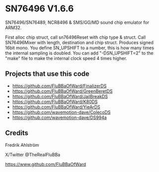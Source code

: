 # SN76496 V1.6.6

SN76496/SN76489, NCR8496 & SMS/GG/MD sound chip emulator for ARM32.

First alloc chip struct, call sn76496Reset with chip type & struct.
Call SN76496Mixer with length, destination and chip struct.
Produces signed 16bit mono.
You define SN_UPSHIFT to a number, this is how many times the internal
sampling is doubled. You can add "-DSN_UPSHIFT=2" to the "make" file to
make the internal clock speed 4 times higher.

## Projects that use this code

* <https://github.com/FluBBaOfWard/FinalizerDS>
* <https://github.com/FluBBaOfWard/GreenBeretDS>
* <https://github.com/FluBBaOfWard/JailBreakDS>
* <https://github.com/FluBBaOfWard/K80DS>
* <https://github.com/FluBBaOfWard/YieArDS>
* <https://github.com/wavemotion-dave/ColecoDS>
* <https://github.com/wavemotion-dave/DS994a>

## Credits

Fredrik Ahlström

X/Twitter @TheRealFluBBa

<https://www.github.com/FluBBaOfWard>

